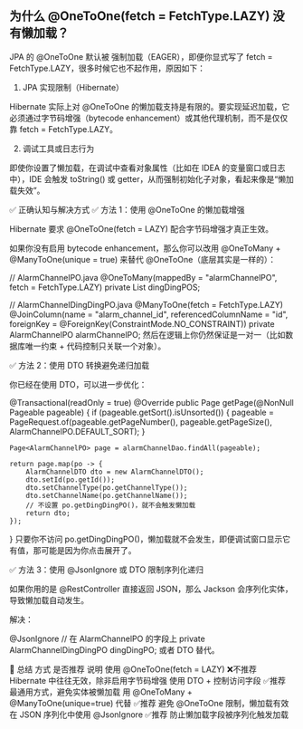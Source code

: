 

## 为什么 @OneToOne(fetch = FetchType.LAZY) 没有懒加载？
JPA 的 @OneToOne 默认被 强制加载（EAGER），即便你显式写了 fetch = FetchType.LAZY，很多时候它也不起作用，原因如下：

1. JPA 实现限制（Hibernate）

Hibernate 实际上对 @OneToOne 的懒加载支持是有限的。要实现延迟加载，它必须通过字节码增强（bytecode enhancement）或其他代理机制，而不是仅仅靠 fetch = FetchType.LAZY。

2. 调试工具或日志行为

即使你设置了懒加载，在调试中查看对象属性（比如在 IDEA 的变量窗口或日志中），IDE 会触发 toString() 或 getter，从而强制初始化子对象，看起来像是“懒加载失效”。

✅ 正确认知与解决方式
✅ 方法 1：使用 @OneToOne 的懒加载增强

Hibernate 要求 @OneToOne(fetch = LAZY) 配合字节码增强才真正生效。

如果你没有启用 bytecode enhancement，那么你可以改用 @OneToMany + @ManyToOne(unique = true) 来替代 @OneToOne（底层其实是一样的）：

// AlarmChannelPO.java
@OneToMany(mappedBy = "alarmChannelPO", fetch = FetchType.LAZY)
private List<AlarmChannelDingDingPO> dingDingPOS;

// AlarmChannelDingDingPO.java
@ManyToOne(fetch = FetchType.LAZY)
@JoinColumn(name = "alarm_channel_id", referencedColumnName = "id", foreignKey = @ForeignKey(ConstraintMode.NO_CONSTRAINT))
private AlarmChannelPO alarmChannelPO;
然后在逻辑上你仍然保证是一对一（比如数据库唯一约束 + 代码控制只关联一个对象）。

✅ 方法 2：使用 DTO 转换避免递归加载

你已经在使用 DTO，可以进一步优化：

@Transactional(readOnly = true)
@Override
public Page<AlarmChannelDTO> getPage(@NonNull Pageable pageable) {
if (pageable.getSort().isUnsorted()) {
pageable = PageRequest.of(pageable.getPageNumber(), pageable.getPageSize(), AlarmChannelPO.DEFAULT_SORT);
}

    Page<AlarmChannelPO> page = alarmChannelDao.findAll(pageable);

    return page.map(po -> {
        AlarmChannelDTO dto = new AlarmChannelDTO();
        dto.setId(po.getId());
        dto.setChannelType(po.getChannelType());
        dto.setChannelName(po.getChannelName());
        // 不设置 po.getDingDingPO()，就不会触发懒加载
        return dto;
    });
}
只要你不访问 po.getDingDingPO()，懒加载就不会发生，即便调试窗口显示它有值，那可能是因为你点击展开了。

✅ 方法 3：使用 @JsonIgnore 或 DTO 限制序列化递归

如果你用的是 @RestController 直接返回 JSON，那么 Jackson 会序列化实体，导致懒加载自动发生。

解决：

@JsonIgnore // 在 AlarmChannelPO 的字段上
private AlarmChannelDingDingPO dingDingPO;
或者 DTO 替代。

🧠 总结
方式	是否推荐	说明
使用 @OneToOne(fetch = LAZY)	❌不推荐	Hibernate 中往往无效，除非启用字节码增强
使用 DTO + 控制访问字段	✅推荐	最通用方式，避免实体被懒加载
用 @OneToMany + @ManyToOne(unique=true) 代替	✅推荐	避免 @OneToOne 限制，懒加载有效
在 JSON 序列化中使用 @JsonIgnore	✅推荐	防止懒加载字段被序列化触发加载
